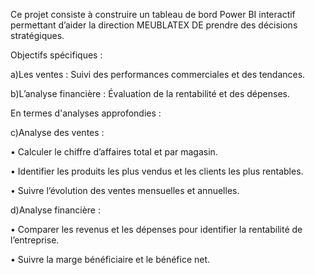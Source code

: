 Ce projet consiste à construire un tableau de bord Power BI interactif 
permettant d’aider la direction MEUBLATEX DE prendre des décisions stratégiques.

Objectifs spécifiques : 

a)Les ventes : Suivi des performances commerciales et des tendances.

b)L’analyse financière : Évaluation de la rentabilité et des dépenses.


En termes d'analyses approfondies :

c)Analyse des ventes :
                        
•	Calculer le chiffre d’affaires total et par magasin.

•	Identifier les produits les plus vendus et les clients les plus rentables.

•	Suivre l’évolution des ventes mensuelles et annuelles.

d)Analyse financière :

•	Comparer les revenus et les dépenses pour identifier la rentabilité de l’entreprise.

•	Suivre la marge bénéficiaire et le bénéfice net.

